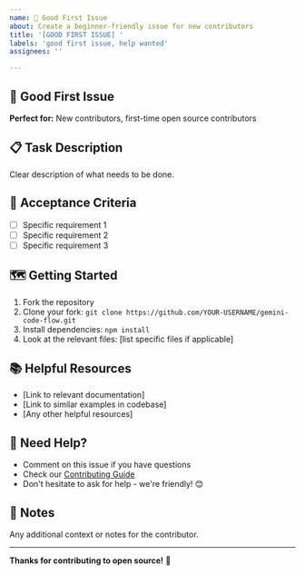 ```yaml
---
name: 🌟 Good First Issue
about: Create a beginner-friendly issue for new contributors
title: '[GOOD FIRST ISSUE] '
labels: 'good first issue, help wanted'
assignees: ''

---
```


## 🌟 Good First Issue

**Perfect for:** New contributors, first-time open source contributors

## 📋 Task Description
Clear description of what needs to be done.

## 🎯 Acceptance Criteria
- [ ] Specific requirement 1
- [ ] Specific requirement 2
- [ ] Specific requirement 3

## 🗺️ Getting Started
1. Fork the repository
2. Clone your fork: `git clone https://github.com/YOUR-USERNAME/gemini-code-flow.git`
3. Install dependencies: `npm install`
4. Look at the relevant files: [list specific files if applicable]

## 📚 Helpful Resources
- [Link to relevant documentation]
- [Link to similar examples in codebase]
- [Any other helpful resources]

## 🤝 Need Help?
- Comment on this issue if you have questions
- Check our [Contributing Guide](../CONTRIBUTING.md)
- Don't hesitate to ask for help - we're friendly! 😊

## 📝 Notes
Any additional context or notes for the contributor.

---

**Thanks for contributing to open source!** 🎉
